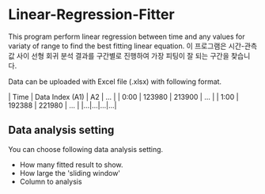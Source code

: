 # Linear-Regression-Fitter
This program perform linear regression between time and any values for variaty of range to find the best fitting linear equation.
이 프로그램은 시간-관측값 사이 선형 회귀 분석 결과를 구간별로 진행하여 가장 피팅이 잘 되는 구간을 찾습니다.

Data can be uploaded with Excel file (.xlsx) with following format.

| Time | Data Index (A1) | A2 | ... |
| 0:00 | 123980 | 213900 | ... |
| 1:00 | 192388 | 221980 | ... |
|...|...|...|...|

## Data analysis setting
You can choose following data analysis setting.
- How many fitted result to show.
- How large the 'sliding window'
- Column to analysis
